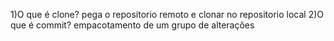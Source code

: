 1)O que é clone?
pega o repositorio remoto e clonar no repositorio local
2)O que é commit?
empacotamento de um grupo de alterações